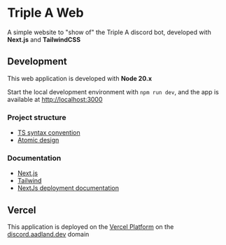 # Triple A Web

A simple website to "show of" the Triple A discord bot, developed with **Next.js** and **TailwindCSS**

## Development

This web application is developed with **Node 20.x**

Start the local development environment with ``npm run dev``, and the app is available
at [http://localhost:3000](http://localhost:3000)

### Project structure

- [TS syntax convention](https://ts.dev/style/#syntax)
- [Atomic design](https://reactarchitecture.org/architecture/atomic-design/)

### Documentation

- [Next.js](https://nextjs.org/docs)
- [Tailwind](https://tailwindcss.com/)
- [NextJs deployment documentation](https://nextjs.org/docs/deployment)

## Vercel

This application is deployed on
the [Vercel Platform](https://vercel.com/)
on the [discord.aadland.dev](https://discord.aadland.dev) domain
